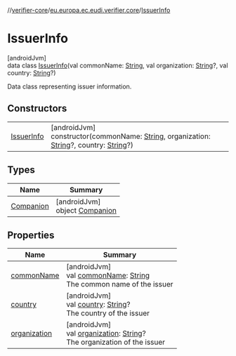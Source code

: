 //[verifier-core](../../../index.md)/[eu.europa.ec.eudi.verifier.core](../index.md)/[IssuerInfo](index.md)

# IssuerInfo

[androidJvm]\
data class [IssuerInfo](index.md)(val commonName: [String](https://kotlinlang.org/api/latest/jvm/stdlib/kotlin-stdlib/kotlin/-string/index.html), val organization: [String](https://kotlinlang.org/api/latest/jvm/stdlib/kotlin-stdlib/kotlin/-string/index.html)?, val country: [String](https://kotlinlang.org/api/latest/jvm/stdlib/kotlin-stdlib/kotlin/-string/index.html)?)

Data class representing issuer information.

## Constructors

| | |
|---|---|
| [IssuerInfo](-issuer-info.md) | [androidJvm]<br>constructor(commonName: [String](https://kotlinlang.org/api/latest/jvm/stdlib/kotlin-stdlib/kotlin/-string/index.html), organization: [String](https://kotlinlang.org/api/latest/jvm/stdlib/kotlin-stdlib/kotlin/-string/index.html)?, country: [String](https://kotlinlang.org/api/latest/jvm/stdlib/kotlin-stdlib/kotlin/-string/index.html)?) |

## Types

| Name | Summary |
|---|---|
| [Companion](-companion/index.md) | [androidJvm]<br>object [Companion](-companion/index.md) |

## Properties

| Name | Summary |
|---|---|
| [commonName](common-name.md) | [androidJvm]<br>val [commonName](common-name.md): [String](https://kotlinlang.org/api/latest/jvm/stdlib/kotlin-stdlib/kotlin/-string/index.html)<br>The common name of the issuer |
| [country](country.md) | [androidJvm]<br>val [country](country.md): [String](https://kotlinlang.org/api/latest/jvm/stdlib/kotlin-stdlib/kotlin/-string/index.html)?<br>The country of the issuer |
| [organization](organization.md) | [androidJvm]<br>val [organization](organization.md): [String](https://kotlinlang.org/api/latest/jvm/stdlib/kotlin-stdlib/kotlin/-string/index.html)?<br>The organization of the issuer |
